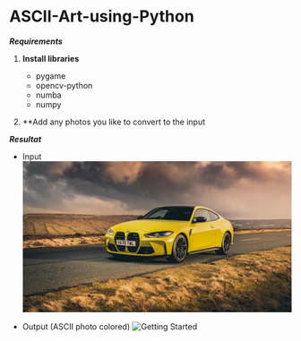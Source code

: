 # ASCII-Art-using-Python

***Requirements***

1) **Install libraries**
   - pygame
   - opencv-python
   - numba
   - numpy 

2) **Add any photos you like to convert to the input
 

***Resultat***
- Input 
![Getting Started](./Input/car.jpg)

- Output (ASCII photo colored)
![Getting Started](./Result/car_ascii.png)
